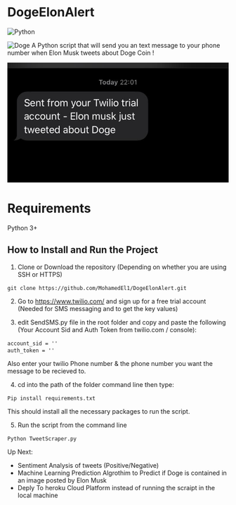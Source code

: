 # DogeElonAlert
![Python](https://img.shields.io/badge/python-v3.7+-blue.svg)

![Doge](https://www.cnet.com/a/img/naqtECxGKnGGw7_LPThxRoSbjco=/940x0/2013/12/27/2905f9b4-8533-11e3-bc97-14feb5ca9861/dogecoin.jpg) A Python script that will send you an text message to your phone number when Elon Musk tweets about Doge Coin !

<img src="./MessageSample.jpeg" alt="Demo Message"
	title="Demo"/>

# Requirements
Python 3+


## How to Install and Run the Project
1. Clone or Download the repository (Depending on whether you are using SSH or HTTPS)

```
git clone https://github.com/MohamedEl1/DogeElonAlert.git
```

2. Go to https://www.twilio.com/ and sign up for a free trial account (Needed for SMS messaging and to get the key values)

3. edit SendSMS.py file in the root folder and copy and paste the following (Your Account Sid and Auth Token from twilio.com / console):
```
account_sid = ''
auth_token = ''
```
Also enter your twilio Phone number & the phone number you want the message to be recieved to.

4. cd into the path of the folder command line then type:

```
Pip install requirements.txt
```
This should install all the necessary packages to run the script.


5. Run the script from the command line
```
Python TweetScraper.py
```

Up Next:
- Sentiment Analysis of tweets (Positive/Negative)
- Machine Learning Prediction Algrothim to Predict if Doge is contained in an image posted by Elon Musk
- Deply To heroku Cloud Platform instead of running the scraipt in the local machine






